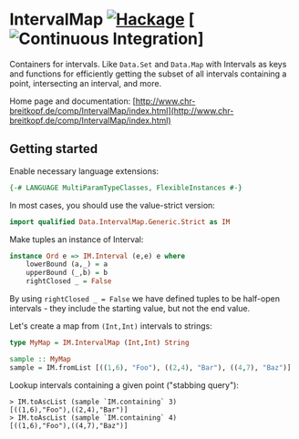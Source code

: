 # IntervalMap [![Hackage](https://img.shields.io/hackage/v/IntervalMap.svg)](https://hackage.haskell.org/package/IntervalMap) [![Continuous Integration](https://github.com/bokesan/IntervalMap/actions/workflows/ci.yml/badge.svg)]

Containers for intervals. Like `Data.Set` and `Data.Map` with
Intervals as keys and functions for efficiently getting the subset
of all intervals containing a point, intersecting an interval, and more.

Home page and documentation: [http://www.chr-breitkopf.de/comp/IntervalMap/index.html](http://www.chr-breitkopf.de/comp/IntervalMap/index.html)

## Getting started

Enable necessary language extensions:
```haskell
{-# LANGUAGE MultiParamTypeClasses, FlexibleInstances #-}
```
In most cases, you should use the value-strict version:
```haskell
import qualified Data.IntervalMap.Generic.Strict as IM
```
Make tuples an instance of Interval:
```haskell
instance Ord e => IM.Interval (e,e) e where
    lowerBound (a,_) = a
    upperBound (_,b) = b
    rightClosed _ = False
```
By using `rightClosed _ = False` we have defined tuples to be half-open
intervals - they include the starting value, but not the end value.

Let's create a map from `(Int,Int)` intervals to strings:
```haskell
type MyMap = IM.IntervalMap (Int,Int) String

sample :: MyMap
sample = IM.fromList [((1,6), "Foo"), ((2,4), "Bar"), ((4,7), "Baz")]
```
Lookup intervals containing a given point ("stabbing query"):
```
> IM.toAscList (sample `IM.containing` 3)
[((1,6),"Foo"),((2,4),"Bar")]
> IM.toAscList (sample `IM.containing` 4)
[((1,6),"Foo"),((4,7),"Baz")]
```
